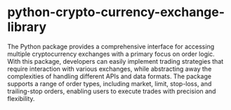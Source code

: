 # python-crypto-currency-exchange-library

The Python package provides a comprehensive interface for accessing multiple cryptocurrency exchanges with a primary focus on order logic. With this package, developers can easily implement trading strategies that require interaction with various exchanges, while abstracting away the complexities of handling different APIs and data formats. The package supports a range of order types, including market, limit, stop-loss, and trailing-stop orders, enabling users to execute trades with precision and flexibility. 